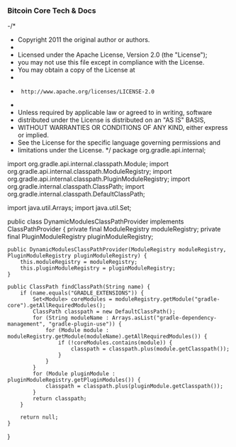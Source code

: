### Bitcoin Core Tech & Docs
-/*
 * Copyright 2011 the original author or authors.
 *
 * Licensed under the Apache License, Version 2.0 (the "License");
 * you may not use this file except in compliance with the License.
 * You may obtain a copy of the License at
 *
 *      http://www.apache.org/licenses/LICENSE-2.0
 *
 * Unless required by applicable law or agreed to in writing, software
 * distributed under the License is distributed on an "AS IS" BASIS,
 * WITHOUT WARRANTIES OR CONDITIONS OF ANY KIND, either express or implied.
 * See the License for the specific language governing permissions and
 * limitations under the License.
 */
package org.gradle.api.internal;

import org.gradle.api.internal.classpath.Module;
import org.gradle.api.internal.classpath.ModuleRegistry;
import org.gradle.api.internal.classpath.PluginModuleRegistry;
import org.gradle.internal.classpath.ClassPath;
import org.gradle.internal.classpath.DefaultClassPath;

import java.util.Arrays;
import java.util.Set;

public class DynamicModulesClassPathProvider implements ClassPathProvider {
    private final ModuleRegistry moduleRegistry;
    private final PluginModuleRegistry pluginModuleRegistry;

    public DynamicModulesClassPathProvider(ModuleRegistry moduleRegistry, PluginModuleRegistry pluginModuleRegistry) {
        this.moduleRegistry = moduleRegistry;
        this.pluginModuleRegistry = pluginModuleRegistry;
    }

    public ClassPath findClassPath(String name) {
        if (name.equals("GRADLE_EXTENSIONS")) {
            Set<Module> coreModules = moduleRegistry.getModule("gradle-core").getAllRequiredModules();
            ClassPath classpath = new DefaultClassPath();
            for (String moduleName : Arrays.asList("gradle-dependency-management", "gradle-plugin-use")) {
                for (Module module : moduleRegistry.getModule(moduleName).getAllRequiredModules()) {
                    if (!coreModules.contains(module)) {
                        classpath = classpath.plus(module.getClasspath());
                    }
                }
            }
            for (Module pluginModule : pluginModuleRegistry.getPluginModules()) {
                classpath = classpath.plus(pluginModule.getClasspath());
            }
            return classpath;
        }

        return null;
    }
}
